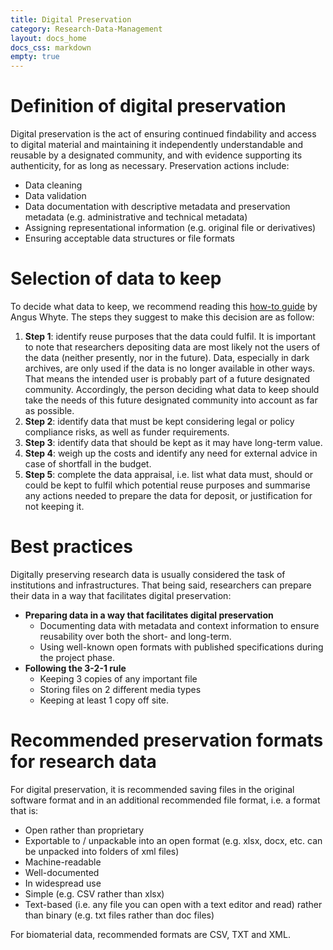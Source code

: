 ```yaml
---
title: Digital Preservation
category: Research-Data-Management
layout: docs_home
docs_css: markdown
empty: true
---
```

# Definition of digital preservation
Digital preservation is the act of ensuring continued findability and access to digital material and maintaining it independently understandable and reusable by a designated community, and with evidence supporting its authenticity, for as long as necessary. Preservation actions include:
* Data cleaning
* Data validation
* Data documentation with descriptive metadata and preservation metadata (e.g. administrative and technical metadata)
* Assigning representational information (e.g. original file or derivatives)
* Ensuring acceptable data structures or file formats

# Selection of data to keep
To decide what data to keep, we recommend reading this [how-to guide](https://www.dcc.ac.uk/guidance/how-guides/five-steps-decide-what-data-keep) by Angus Whyte. The steps they suggest to make this decision are as follow:
1. **Step 1**: identify reuse purposes that the data could fulfil. 
It is important to note that researchers depositing data are most likely not the users of the data (neither presently, nor in the future). Data, especially in dark archives, are only used if the data is no longer available in other ways. That means the intended user is probably part of a future designated community. Accordingly, the person deciding what data to keep should take the needs of this future designated community into account as far as possible.
2. **Step 2**: identify data that must be kept considering legal or policy compliance risks, as well as funder requirements. 
3. **Step 3**: identify data that should be kept as it may have long-term value. 
4. **Step 4**: weigh up the costs and identify any need for external advice in case of shortfall in the budget. 
5. **Step 5**: complete the data appraisal, i.e. list what data must, should or could be kept to fulfil which potential reuse purposes and summarise any actions needed to prepare the data for deposit, or justification for not keeping it. 

# Best practices
Digitally preserving research data is usually considered the task of institutions and infrastructures. That being said, researchers can prepare their data in a way that facilitates digital preservation:
* **Preparing data in a way that facilitates digital preservation**
    * Documenting data with metadata and context information to ensure reusability over both the short- and long-term.
    * Using well-known open formats with published specifications during the project phase.
* **Following the 3-2-1 rule**
    * Keeping 3 copies of any important file
    * Storing files on 2 different media types
    * Keeping at least 1 copy off site.

# Recommended preservation formats for research data
For digital preservation, it is recommended saving files in the original software format and in an additional recommended file format, i.e. a format that is:
* Open rather than proprietary
* Exportable to / unpackable into an open format (e.g. xlsx, docx, etc. can be unpacked into folders of xml files)
* Machine-readable
* Well-documented
* In widespread use
* Simple (e.g. CSV rather than xlsx)
* Text-based (i.e. any file you can open with a text editor and read) rather than binary (e.g. txt files rather than doc files)

For biomaterial data, recommended formats are CSV, TXT and XML.
